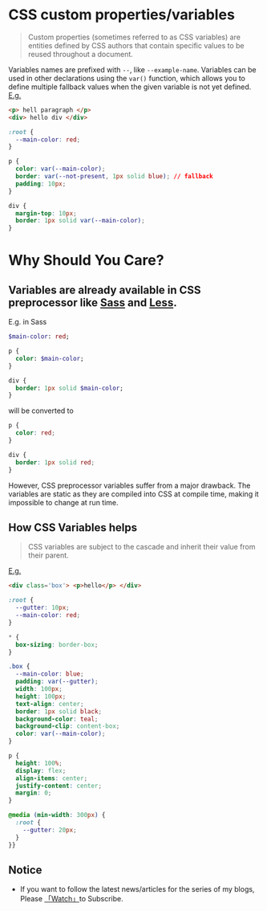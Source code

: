 # CSS custom properties/variables

> Custom properties (sometimes referred to as CSS variables) are entities defined by CSS authors that contain specific values to be reused throughout a document.

Variables names are prefixed with `--`, like `--example-name`. Variables can be used in other declarations using the `var()` function, which allows you to define multiple fallback values when the given variable is not yet defined. [E.g.](https://codepen.io/n0rush/pen/rERYGg)

```html
<p> hell paragraph </p>
<div> hello div </div>
```

```css
:root {
  --main-color: red;
}

p {
  color: var(--main-color);
  border: var(--not-present, 1px solid blue); // fallback
  padding: 10px;
}

div {
  margin-top: 10px;
  border: 1px solid var(--main-color);
}
```

# Why Should You Care?

## Variables are already available in CSS preprocessor like [Sass](https://sass-lang.com/) and [Less](http://lesscss.org/). 

E.g. in Sass

```sass
$main-color: red;

p {
  color: $main-color;
}

div {
  border: 1px solid $main-color;
}
```

will be converted to

```css
p {
  color: red;
}

div {
  border: 1px solid red;
}
```

However, CSS preprocessor variables suffer from a major drawback. The variables are static as they are compiled into CSS at compile time, making it impossible to change at run time.

## How CSS Variables helps

> CSS variables are subject to the cascade and inherit their value from their parent.

[E.g.](https://codepen.io/n0rush/pen/mZoqvq)

```html
<div class='box'> <p>hello</p> </div>
```

```css
:root {
  --gutter: 10px;
  --main-color: red;
}

* {
  box-sizing: border-box;
}

.box {
  --main-color: blue;
  padding: var(--gutter);
  width: 100px;
  height: 100px;
  text-align: center;
  border: 1px solid black;
  background-color: teal;
  background-clip: content-box;
  color: var(--main-color);
}

p {
  height: 100%;
  display: flex;
  align-items: center;
  justify-content: center;
  margin: 0;
}

@media (min-width: 300px) {
  :root {
    --gutter: 20px;
  }
}}
```

## Notice

* If you want to follow the latest news/articles for the series of my blogs, Please [「Watch」](https://github.com/n0ruSh/blogs/)to Subscribe.